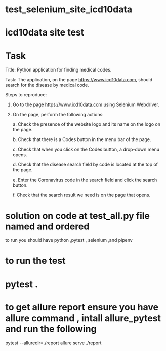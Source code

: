 # test_selenium_site_icd10data
# icd10data site test
# Task
Title: 
Python application for finding medical codes.

Task:
The application, on the page https://www.icd10data.com, should search for the disease by medical code.

Steps to reproduce:
  1. Go to the page https://www.icd10data.com using Selenium Webdriver.

  2. On the page, perform the following actions:

       a. Check the presence of the website logo and its name on the logo on the page.
            

       b. Check that there is a Codes button in the menu bar of the page.
     
       c. Check that when you click on the Codes button, a drop-down menu opens.
            

       d. Check that the disease search field by code is located at the top of the page.
           

       e. Enter the Coronavirus code in the search field and click the search button.
          

       f. Check that the search result we need is on the page that opens.
         

          

# solution on code  at test_all.py file named and ordered
to run you should have python ,pytest , selenium ,and pipenv
# to run the test 
#   pytest . 

# to get allure report ensure you have allure command , intall allure_pytest and run the following 

pytest --alluredir=./report
allure serve ./report
